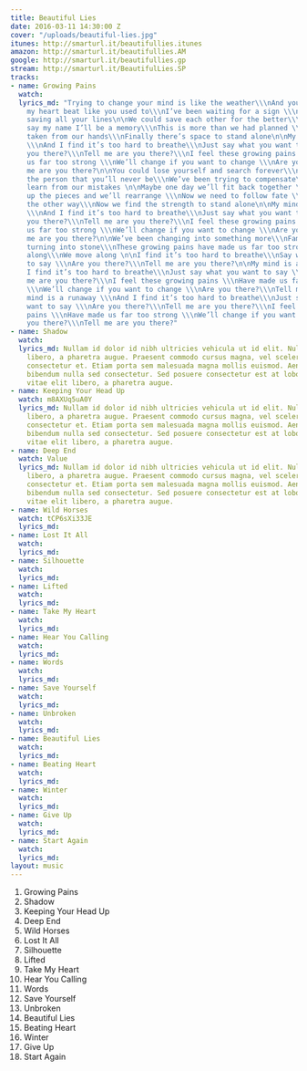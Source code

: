 ```yaml
---
title: Beautiful Lies
date: 2016-03-11 14:30:00 Z
cover: "/uploads/beautiful-lies.jpg"
itunes: http://smarturl.it/beautifullies.itunes
amazon: http://smarturl.it/beautifullies.AM
google: http://smarturl.it/beautifullies.gp
stream: http://smarturl.it/BeautifulLies.SP
tracks:
- name: Growing Pains
  watch: 
  lyrics_md: "Trying to change your mind is like the weather\\\nAnd you don’t make
    my heart beat like you used to\\\nI’ve been waiting for a sign \\\nYou’ve been
    saving all your lines\n\nWe could save each other for the better\\\nAnd when you
    say my name I’ll be a memory\\\nThis is more than we had planned \\\nChoice is
    taken from our hands\\\nFinally there’s space to stand alone\n\nMy mind is a runaway
    \\\nAnd I find it’s too hard to breathe\\\nJust say what you want to say \\\nAre
    you there?\\\nTell me are you there?\\\nI feel these growing pains \\\nHave made
    us far too strong \\\nWe’ll change if you want to change \\\nAre you there?\\\nTell
    me are you there?\n\nYou could lose yourself and search forever\\\nLooking for
    the person that you’ll never be\\\nWe’ve been trying to compensate\\\nTime to
    learn from our mistakes \n\nMaybe one day we’ll fit back together \\\nI’ll pick
    up the pieces and we’ll rearrange \\\nNow we need to follow fate \\\nNow we look
    the other way\\\nNow we find the strength to stand alone\n\nMy mind is a runaway
    \\\nAnd I find it’s too hard to breathe\\\nJust say what you want to say \\\nAre
    you there?\\\nTell me are you there?\\\nI feel these growing pains \n\nHave made
    us far too strong \\\nWe’ll change if you want to change \\\nAre you there?\\\nTell
    me are you there?\n\nWe’ve been changing into something more\\\nFamiliar faces
    turning into stone\\\nThese growing pains have made us far too strong\\\nWe move
    along\\\nWe move along \n\nI find it’s too hard to breathe\\\nSay what you want
    to say \\\nAre you there?\\\nTell me are you there?\n\nMy mind is a runaway \\\nAnd
    I find it’s too hard to breathe\\\nJust say what you want to say \\\nAre you there?\\\nTell
    me are you there?\\\nI feel these growing pains \\\nHave made us far too strong
    \\\nWe’ll change if you want to change \\\nAre you there?\\\nTell me are you there?\n\nMy
    mind is a runaway \\\nAnd I find it’s too hard to breathe\\\nJust say what you
    want to say \\\nAre you there?\\\nTell me are you there?\\\nI feel these growing
    pains \\\nHave made us far too strong \\\nWe’ll change if you want to change \\\nAre
    you there?\\\nTell me are you there?"
- name: Shadow
  watch: 
  lyrics_md: Nullam id dolor id nibh ultricies vehicula ut id elit. Nulla vitae elit
    libero, a pharetra augue. Praesent commodo cursus magna, vel scelerisque nisl
    consectetur et. Etiam porta sem malesuada magna mollis euismod. Aenean lacinia
    bibendum nulla sed consectetur. Sed posuere consectetur est at lobortis. Nulla
    vitae elit libero, a pharetra augue.
- name: Keeping Your Head Up
  watch: m8AXUq5uA0Y
  lyrics_md: Nullam id dolor id nibh ultricies vehicula ut id elit. Nulla vitae elit
    libero, a pharetra augue. Praesent commodo cursus magna, vel scelerisque nisl
    consectetur et. Etiam porta sem malesuada magna mollis euismod. Aenean lacinia
    bibendum nulla sed consectetur. Sed posuere consectetur est at lobortis. Nulla
    vitae elit libero, a pharetra augue.
- name: Deep End
  watch: Value
  lyrics_md: Nullam id dolor id nibh ultricies vehicula ut id elit. Nulla vitae elit
    libero, a pharetra augue. Praesent commodo cursus magna, vel scelerisque nisl
    consectetur et. Etiam porta sem malesuada magna mollis euismod. Aenean lacinia
    bibendum nulla sed consectetur. Sed posuere consectetur est at lobortis. Nulla
    vitae elit libero, a pharetra augue.
- name: Wild Horses
  watch: tCP6sXi33JE
  lyrics_md: 
- name: Lost It All
  watch: 
  lyrics_md: 
- name: Silhouette
  watch: 
  lyrics_md: 
- name: Lifted
  watch: 
  lyrics_md: 
- name: Take My Heart
  watch: 
  lyrics_md: 
- name: Hear You Calling
  watch: 
  lyrics_md: 
- name: Words
  watch: 
  lyrics_md: 
- name: Save Yourself
  watch: 
  lyrics_md: 
- name: Unbroken
  watch: 
  lyrics_md: 
- name: Beautiful Lies
  watch: 
  lyrics_md: 
- name: Beating Heart
  watch: 
  lyrics_md: 
- name: Winter
  watch: 
  lyrics_md: 
- name: Give Up
  watch: 
  lyrics_md: 
- name: Start Again
  watch: 
  lyrics_md: 
layout: music
---
```


1. Growing Pains  
1. Shadow  
1. Keeping Your Head Up  
1. Deep End    
1. Wild Horses     
1. Lost It All     
1. Silhouette      
1. Lifted     
1. Take My Heart      
1. Hear You Calling    
1. Words     
1. Save Yourself      
1. Unbroken    
1. Beautiful Lies    
1. Beating Heart    
1. Winter    
1. Give Up    
1. Start Again     